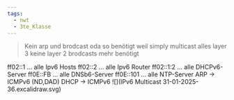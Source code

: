 ```yaml
---
tags:
  - nwt
  - 3te_Klasse
---
```

> Kein arp und brodcast oda so benötigt weil simply multicast
> alles layer 3 keine layer 2 brodcasts mehr benötigt
 
ff02::1 ... alle Ipv6 Hosts
ff02::2 ... alle Ipv6 Router
ff02::1:2 ... alle DHCPv6-Server
ff0E::FB ... alle DNSb6-Server
ff0E::101 ... alle NTP-Server
ARP → ICMPv6 (ND,DAD)
DHCP → ICMPv6
![](IPv6 Multicast 31-01-2025-36.excalidraw.svg)